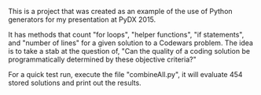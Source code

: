 This is a project that was created as an example of the use of Python generators for my presentation at PyDX 2015.

It has methods that count "for loops", "helper functions", "if statements", and "number of lines" for a given solution to a Codewars problem.  The idea is to take a stab at the question of, "Can the quality of a coding solution be programmatically determined by these objective criteria?"

For a quick test run, execute the file "combineAll.py", it will evaluate 454 stored solutions and print out the results.